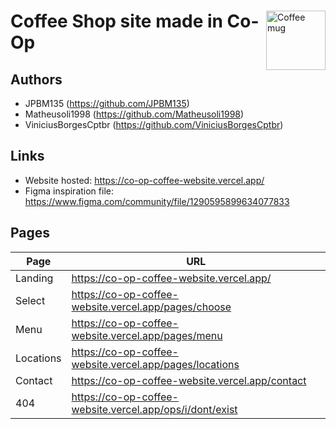 <span>
  <img align="right" width="95" src="https://github.com/JPBM135/co-op-coffee-website/assets/67063134/7d8417cd-0e21-4d02-a3ba-088030ad9e48" alt="Coffee mug"></img>
  <h1 align="left">Coffee Shop site made in Co-Op</h1>
</span>

## Authors

- JPBM135 (https://github.com/JPBM135)
- Matheusoli1998 (https://github.com/Matheusoli1998)
- ViniciusBorgesCptbr (https://github.com/ViniciusBorgesCptbr)

## Links 

- Website hosted: https://co-op-coffee-website.vercel.app/
- Figma inspiration file: https://www.figma.com/community/file/1290595899634077833

## Pages

| Page      | URL                                                      |
|-----------|----------------------------------------------------------|
| Landing   | https://co-op-coffee-website.vercel.app/                 |
| Select    | https://co-op-coffee-website.vercel.app/pages/choose     |
| Menu      | https://co-op-coffee-website.vercel.app/pages/menu       |
| Locations | https://co-op-coffee-website.vercel.app/pages/locations  |
| Contact   | https://co-op-coffee-website.vercel.app/contact          |
| 404       | https://co-op-coffee-website.vercel.app/ops/i/dont/exist |
